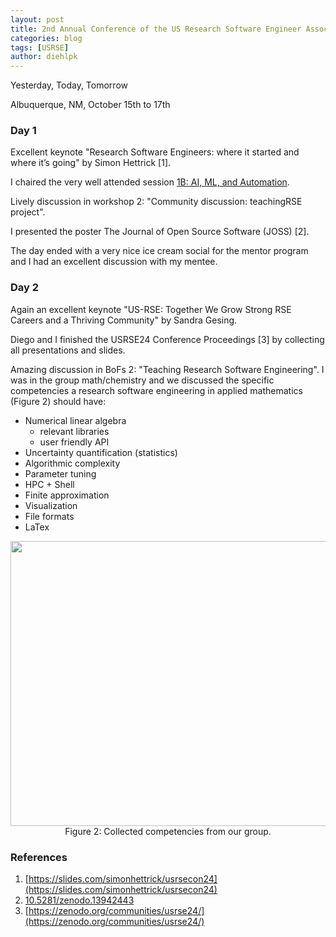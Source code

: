 ```yaml
---
layout: post
title: 2nd Annual Conference of the US Research Software Engineer Association
categories: blog
tags: [USRSE]
author: diehlpk
---
```


Yesterday, Today, Tomorrow

Albuquerque, NM, October 15th to 17th

### Day 1

Excellent keynote "Research Software Engineers: where it started and where it’s going" by Simon Hettrick [1].

I chaired the very well attended session [1B: AI, ML, and Automation](https://us-rse.org/usrse24/program/sessions/). 

Lively discussion in workshop 2: "Community discussion: teachingRSE project".

I presented the poster The Journal of Open Source Software (JOSS) [2].

The day ended with a very nice ice cream social for the mentor program and I had an excellent discussion with my mentee.

### Day 2

Again an excellent keynote "US-RSE: Together We Grow Strong RSE Careers and a Thriving Community" by Sandra Gesing.

Diego and I finished the USRSE24 Conference Proceedings [3] by collecting all presentations and slides.

Amazing discussion in BoFs 2: "Teaching Research Software Engineering". I was in the group math/chemistry and we discussed 
the specific competencies a research software engineering in applied mathematics (Figure 2) should have:
* Numerical linear algebra
  * relevant libraries
  * user friendly API
* Uncertainty quantification (statistics)
* Algorithmic complexity
* Parameter tuning
* HPC + Shell
* Finite approximation
* Visualization
* File formats
* LaTex

<div align="center">
<img src="{{ site.url }}/assets/2024-usrse-skills.jpg" style="width:604px;height:456px;"><br>
Figure 2: Collected competencies from our group.
</div>

### References

1. [https://slides.com/simonhettrick/usrsecon24](https://slides.com/simonhettrick/usrsecon24)
2. [10.5281/zenodo.13942443](https://doi.org/10.5281/zenodo.13942443)
3. [https://zenodo.org/communities/usrse24/](https://zenodo.org/communities/usrse24/)
